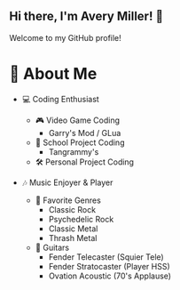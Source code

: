 ## Hi there, I'm Avery Miller! 👋

Welcome to my GitHub profile!

# 🚀 About Me

- 💻 Coding Enthusiast
  - 🎮 Video Game Coding
      - Garry's Mod / GLua 
  - 🏫 School Project Coding
    - Tangrammy's
  - 🛠️ Personal Project Coding

- 🎶 Music Enjoyer & Player 
    - 🤘 Favorite Genres
      - Classic Rock
      - Psychedelic Rock
      - Classic Metal
      - Thrash Metal
    - 🎸 Guitars
      - Fender Telecaster (Squier Tele)
      - Fender Stratocaster (Player HSS)
      - Ovation Acoustic (70's Applause)      
<!--
**avery-miller/avery-miller** is a ✨ _special_ ✨ repository because its `README.md` (this file) appears on your GitHub profile.

Here are some ideas to get you started:

- 🔭 I’m currently working on ...
- 🌱 I’m currently learning ...
- 👯 I’m looking to collaborate on ...a
- 🤔 I’m looking for help with ...
- 💬 Ask me about ...
- 📫 How to reach me: ...
- 😄 Pronouns: ...
- ⚡ Fun fact: ...
-->
